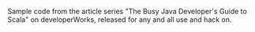 Sample code from the article series "The Busy Java Developer's Guide to Scala" on developerWorks, released for any and all use and hack on.